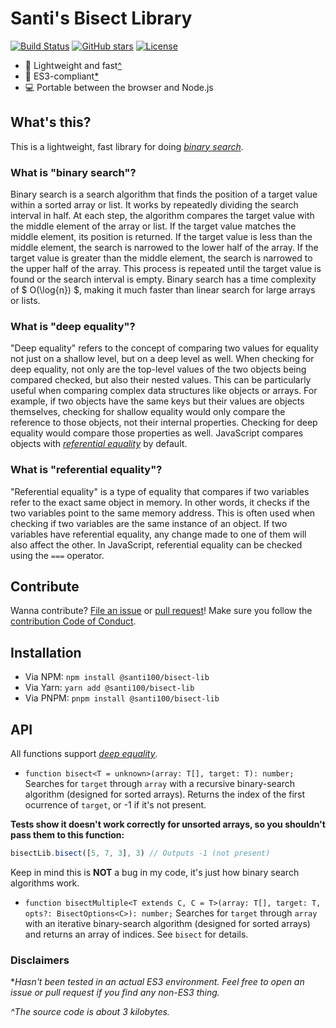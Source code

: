 # Santi's Bisect Library

[![Build Status](https://github.com/santi100a/bisect-lib/actions/workflows/main.yml/badge.svg)](https://github.com/santi100a/bisect-lib/actions)
[![GitHub stars](https://img.shields.io/github/stars/santi100a/bisect-lib.svg)](https://github.com/santi100a/bisect-lib)
[![License](https://img.shields.io/github/license/santi100a/bisect-lib.svg)](https://github.com/santi100a/bisect-lib)

- 🚀 Lightweight and fast[^](#disclaimers)
- 👴 ES3-compliant[*](#disclaimers)
- 💻 Portable between the browser and Node.js


## What's this?
This is a lightweight, fast library for doing [*binary search*](#what-is-binary-search).

### What is "binary search"?
Binary search is a search algorithm that finds the position of a target value within a sorted array or list. It works by repeatedly dividing the search interval in half. At each step, the algorithm compares the target value with the middle element of the array or list. If the target value matches the middle element, its position is returned. If the target value is less than the middle element, the search is narrowed to the lower half of the array. If the target value is greater than the middle element, the search is narrowed to the upper half of the array. This process is repeated until the target value is found or the search interval is empty. Binary search has a time complexity of $ O(\log{n}) $, making it much faster than linear search for large arrays or lists.
### What is "deep equality"? 
"Deep equality" refers to the concept of comparing two values for equality not just on a shallow level, but on a deep level as well. When checking for deep equality, not only are the top-level values of the two objects being compared checked, but also their nested values. This can be particularly useful when comparing complex data structures like objects or arrays. For example, if two objects have the same keys but their values are objects themselves, checking for shallow equality would only compare the reference to those objects, not their internal properties. Checking for deep equality would compare those properties as well. JavaScript compares objects with [*referential equality*](#what-is-referential-equality) by default.
### What is "referential equality"?
"Referential equality" is a type of equality that compares if two variables refer to the exact same object in memory. In other words, it checks if the two variables point to the same memory address. This is often used when checking if two variables are the same instance of an object. If two variables have referential equality, any change made to one of them will also affect the other. In JavaScript, referential equality can be checked using the `===` operator.
## Contribute

Wanna contribute? [File an issue](https://github.com/santi100a/bisect-lib/issues) or [pull request](https://github.com/santi100a/bisect-lib/pulls)!
Make sure you follow the [contribution Code of Conduct](https://github.com/santi100a/bisect-lib/blob/main/CODE_OF_CONDUCT.md).
## Installation
- Via NPM: `npm install @santi100/bisect-lib`
- Via Yarn: `yarn add @santi100/bisect-lib`
- Via PNPM: `pnpm install @santi100/bisect-lib`

## API
All functions support [*deep equality*](#what-is-deep-equality).
- `function bisect<T = unknown>(array: T[], target: T): number;` Searches for `target` through `array` with a recursive binary-search algorithm (designed for sorted arrays). Returns the index of the first ocurrence of `target`, or -1 if it's not present.

**Tests show it doesn't work correctly for unsorted arrays, so you shouldn't pass them to this function:**
```javascript
bisectLib.bisect([5, 7, 3], 3) // Outputs -1 (not present)
```
Keep in mind this is **NOT** a bug in my code, it's just how binary search algorithms work.
- `function bisectMultiple<T extends C, C = T>(array: T[], target: T, opts?: BisectOptions<C>): number;`
Searches for `target` through `array` with an iterative binary-search algorithm
(designed for sorted arrays) and returns an array of indices. See `bisect` for details.

### Disclaimers
**Hasn't been tested in an actual ES3 environment. Feel free to open an issue or pull request if you find any non-ES3 thing.*

*^The source code is about 3 kilobytes.*

